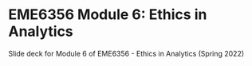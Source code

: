 # EME6356 Module 6: Ethics in Analytics

Slide deck for Module 6 of EME6356 - Ethics in Analytics (Spring 2022)
